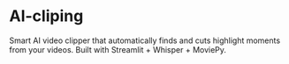# AI-cliping
Smart AI video clipper that automatically finds and cuts highlight moments from your videos. Built with Streamlit + Whisper + MoviePy.
